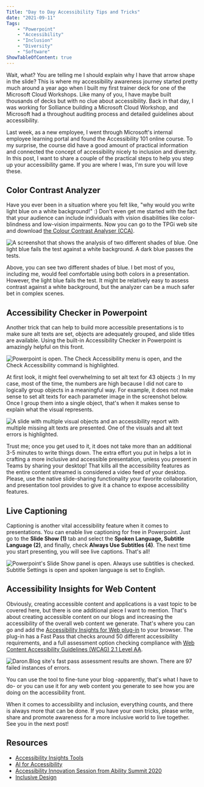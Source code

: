 ```yaml
---
Title: "Day to Day Accessibility Tips and Tricks"
date: "2021-09-11" 
Tags: 
    - "Powerpoint"
    - "Accessibility"
    - "Inclusion"
    - "Diversity"
    - "Software"
ShowTableOfContent: true
---
```


Wait, what? You are telling me I should explain why I have that arrow shape in the slide? This is where my accessibility awareness journey started pretty much around a year ago when I built my first trainer deck for one of the Microsoft Cloud Workshops. Like many of you, I have maybe built thousands of decks but with no clue about accessibility. Back in that day, I was working for Solliance building a Microsoft Cloud Workshop, and Microsoft had a throughout auditing process and detailed guidelines about accessibility.

Last week, as a new employee, I went through Microsoft's internal employee learning portal and found the Accessibility 101 online course. To my surprise, the course did have a good amount of practical information and connected the concept of accessibility nicely to inclusion and diversity. In this post, I want to share a couple of the practical steps to help you step up your accessibility game. If you are where I was, I'm sure you will love these.

## Color Contrast Analyzer

Have you ever been in a situation where you felt like, "why would you write light blue on a white background!" :) Don't even get me started with the fact that your audience can include individuals with vision disabilities like color-blindness and low-vision impairments. Now you can go to the TPGi web site and download [the Colour Contrast Analyser (CCA)](https://www.tpgi.com/color-contrast-checker/).

![A screenshot that shows the analysis of two different shades of blue. One light blue fails the test against a white background. A dark blue passes the tests.](/media/2021/2021-09-11_13-56-24.png "An example of a failing and passing color analysis.")

Above, you can see two different shades of blue. I bet most of you, including me, would feel comfortable using both colors in a presentation. However, the light blue fails the test. It might be relatively easy to assess contrast against a white background, but the analyzer can be a much safer bet in complex scenes.

## Accessibility Checker in Powerpoint

Another trick that can help to build more accessible presentations is to make sure alt texts are set, objects are adequately grouped, and slide titles are available. Using the built-in Accessibility Checker in Powerpoint is amazingly helpful on this front.

![Powerpoint is open. The Check Accessibility menu is open, and the Check Accessibility command is highlighted. ](/media/2021/2021-09-11_14-23-12.png "Check Accessibility function in Powerpoint.")

At first look, it might feel overwhelming to set alt text for 43 objects :) In my case, most of the time, the numbers are high because I did not care to logically group objects in a meaningful way. For example, it does not make sense to set alt texts for each parameter image in the screenshot below. Once I group them into a single object, that's when it makes sense to explain what the visual represents.

![A slide with multiple visual objects and an accessibility report with multiple missing alt texts are presented. One of the visuals and alt text errors is highlighted.](/media/2021/2021-09-11_14-28-06.png)

Trust me; once you get used to it, it does not take more than an additional 3-5 minutes to write things down. The extra effort you put in helps a lot in crafting a more inclusive and accessible presentation, unless you present in Teams by sharing your desktop! That kills all the accessibility features as the entire content streamed is considered a video feed of your desktop. Please, use the native slide-sharing functionality your favorite collaboration, and presentation tool provides to give it a chance to expose accessibility features.

## Live Captioning

Captioning is another vital accessibility feature when it comes to presentations. You can enable live captioning for free in Powerpoint. Just go to the **Slide Show (1)** tab and select the **Spoken Language, Subtitle Language (2)**, and finally, check **Always Use Subtitles (4)**. The next time you start presenting, you will see live captions. That's all!

![Powerpoint's Slide Show panel is open. Always use subtitles is checked. Subtitle Settings is open and spoken language is set to English.](media/2021/2021-09-11_14-46-17.png "Powerpoint Live Captioning Settings")

## Accessibility Insights for Web Content

Obviously, creating accessible content and applications is a vast topic to be covered here, but there is one additional piece I want to mention. That's about creating accessible content on our blogs and increasing the accessibility of the overall web content we generate. That's where you can go and add the [Accessibility Insights for Web plug-in](https://accessibilityinsights.io/en/downloads/) to your browser. The plug-in has a Fast Pass that checks around 50 different accessibility requirements, and a full assessment option checking compliance with [Web Content Accessibility Guidelines (WCAG) 2.1 Level AA](https://www.w3.org/WAI/WCAG21/quickref/?versions=2.1&levels=aaa).

![Daron.Blog site's fast pass assessment results are shown. There are 97 failed instances of errors.](/media/2021/2021-09-11_15-03-32.png "Fast Assessment Example")

You can use the tool to fine-tune your blog -apparently, that's what I have to do- or you can use it for any web content you generate to see how you are doing on the accessibility front.

When it comes to accessibility and inclusion, everything counts, and there is always more that can be done. If you have your own tricks, please write, share and promote awareness for a more inclusive world to live together. See you in the next post!

## Resources

- [Accessibility Insights Tools](https://accessibilityinsights.io)
- [AI for Accessibility](https://www.microsoft.com/en-us/ai/ai-for-accessibility)
- [Accessibility Innovation Session from Ability Summit 2020](https://www.youtube.com/watch?v=QUGOPPHdmGw)
- [Inclusive Design](https://www.microsoft.com/design/inclusive/)
